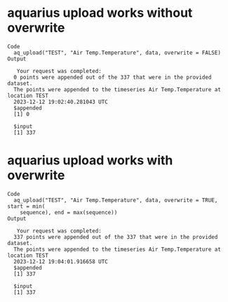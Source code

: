 # aquarius upload works without overwrite

    Code
      aq_upload("TEST", "Air Temp.Temperature", data, overwrite = FALSE)
    Output
      
       Your request was completed:
      0 points were appended out of the 337 that were in the provided dataset.
      The points were appended to the timeseries Air Temp.Temperature at location TEST
      2023-12-12 19:02:40.281043 UTC
      $appended
      [1] 0
      
      $input
      [1] 337
      

# aquarius upload works with overwrite

    Code
      aq_upload("TEST", "Air Temp.Temperature", data, overwrite = TRUE, start = min(
        sequence), end = max(sequence))
    Output
      
       Your request was completed:
      337 points were appended out of the 337 that were in the provided dataset.
      The points were appended to the timeseries Air Temp.Temperature at location TEST
      2023-12-12 19:04:01.916658 UTC
      $appended
      [1] 337
      
      $input
      [1] 337
      

